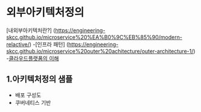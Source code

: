 # 외부아키텍처정의

[내외부아키텍처란?] (https://engineering-skcc.github.io/microservice%20%EA%B0%9C%EB%85%90/modern-relactive/) 
-[인프라 패턴] (https://engineering-skcc.github.io/microservice%20outer%20achitecture/outer-architecture-1/)
-[클라우드플랫폼의 이해](https://engineering-skcc.github.io/microservice%20outer%20achitecture/outer-architecture-2/)


## 1.아키텍처정의 샘플
    
- 배포 구성도 
- 쿠버네티스 기반
 
